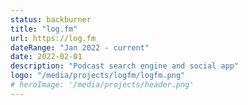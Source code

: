 ```yaml
---
status: backburner
title: "log.fm"
url: https://log.fm
dateRange: "Jan 2022 - current"
date: 2022-02-01
description: "Podcast search engine and social app"
logo: "/media/projects/logfm/logfm.png"
# heroImage: '/media/projects/header.png'
---
```


